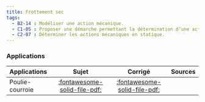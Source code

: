 ```yaml
---
title: Frottement sec 
tags:
  - B2-14 : Modéliser une action mécanique.
  - C1-05 : Proposer une démarche permettant la détermination d’une action mécanique inconnue ou d'une loi de mouvement.
  - C2-07 : Déterminer les actions mécaniques en statique.
---
```



### Applications 
 
| Applications | Sujet | Corrigé | Sources  | 
| :-------------- | :---: | :-----: | :------: | 
| Poulie-courroie | [:fontawesome-solid-file-pdf:](http://xpessoles-cpge.fr/pdf/Cy_11_Ch_02_Application_01_Poulie_Sujet.pdf) | [:fontawesome-solid-file-pdf:](http://xpessoles-cpge.fr/pdf/Cy_11_Ch_02_Application_01_Poulie_Corrige.pdf) | 




